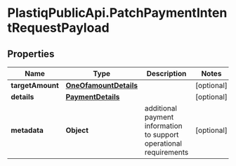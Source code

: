 # PlastiqPublicApi.PatchPaymentIntentRequestPayload

## Properties

Name | Type | Description | Notes
------------ | ------------- | ------------- | -------------
**targetAmount** | [**OneOfamountDetails**](OneOfamountDetails.md) |  | [optional] 
**details** | [**PaymentDetails**](PaymentDetails.md) |  | [optional] 
**metadata** | **Object** | additional payment information to support operational requirements | [optional] 


